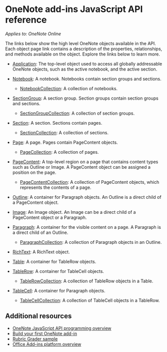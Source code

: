 # OneNote add-ins JavaScript API reference

*Applies to: OneNote Online*

The links below show the high level OneNote objects available in the API. Each object page link contains a description of the properties, relationships, and methods available on the object. Explore the links below to learn more. 
	
- [Application](application.md): The top-level object used to access all globally addressable OneNote objects, such as the active notebook, and the active section.

- [Notebook](notebook.md): A notebook. Notebooks contain section groups and sections.

   - [NotebookCollection](notebookcollection.md): A collection of notebooks.

- [SectionGroup](sectiongroup.md): A section group. Section groups contain section groups and sections.

   - [SectionGroupCollection](sectiongroupcollection.md): A collection of section groups.

- [Section](section.md): A section. Sections contain pages.

   - [SectionCollection](sectioncollection.md): A collection of sections.

- [Page](page.md): A page. Pages contain PageContent objects.

   - [PageCollection](pagecollection.md): A collection of pages.

- [PageContent](pagecontent.md): A top-level region on a page that contains content types such as Outline or Image. A PageContent object can be assigned a position on the page.

   - [PageContentCollection](pagecontentcollection.md): A collection of PageContent objects, which represents the contents of a page.

- [Outline](outline.md): A container for Paragraph objects. An Outline is a direct child of a PageContent object.

- [Image](image.md): An Image object. An Image can be a direct child of a PageContent object or a Paragraph.

- [Paragraph](paragraph.md): A container for the visible content on a page. A Paragraph is a direct child of an Outline.

  - [ParagraphCollection](paragraphcollection.md): A collection of Paragraph objects in an Outline.

- [RichText](richtext.md): A RichText object.

- [Table](table.md): A container for TableRow objects.

- [TableRow](tablerow.md): A container for TableCell objects.

  - [TableRowCollection](tablerowcollection.md): A collection of TableRow objects in a Table.
 
- [TableCell](tablecell.md): A container for Paragraph objects.

  - [TableCellCollection](tablecellcollection.md): A collection of TableCell objects in a TableRow.
		
## Additional resources

- [OneNote JavaScript API programming overview](../../docs/onenote/onenote-add-ins-programming-overview.md)
- [Build your first OneNote add-in](../../docs/onenote/onenote-add-ins-getting-started.md)
- [Rubric Grader sample](https://github.com/OfficeDev/OneNote-Add-in-Rubric-Grader-Preview)
- [Office Add-ins platform overview](https://dev.office.com/docs/add-ins/overview/office-add-ins)
